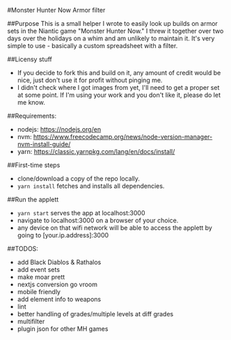 #Monster Hunter Now Armor filter

##Purpose
This is a small helper I wrote to easily look up builds on armor sets in the Niantic game "Monster Hunter Now."
I threw it together over two days over the holidays on a whim and am unlikely to maintain it.
It's very simple to use - basically a custom spreadsheet with a filter.

##Licensy stuff
- If you decide to fork this and build on it, any amount of credit would be nice, just don't use it for profit without pinging me.
- I didn't check where I got images from yet, I'll need to get a proper set at some point. If I'm using your work and you don't like it, please do let me know.

##Requirements:
- nodejs: https://nodejs.org/en
- nvm: https://www.freecodecamp.org/news/node-version-manager-nvm-install-guide/
- yarn: https://classic.yarnpkg.com/lang/en/docs/install/

##First-time steps
- clone/download a copy of the repo locally.
- ```yarn install``` fetches and installs all dependencies.

##Run the applett
- ```yarn start``` serves the app at localhost:3000
- navigate to localhost:3000 on a browser of your choice. 
- any device on that wifi network will be able to access the applett by going to [your.ip.address]:3000

##TODOS:
- add Black Diablos & Rathalos
- add event sets
- make moar prett
- nextjs conversion go vroom
- mobile friendly
- add element info to weapons
- lint
- better handling of grades/multiple levels at diff grades
- multifilter
- plugin json for other MH games